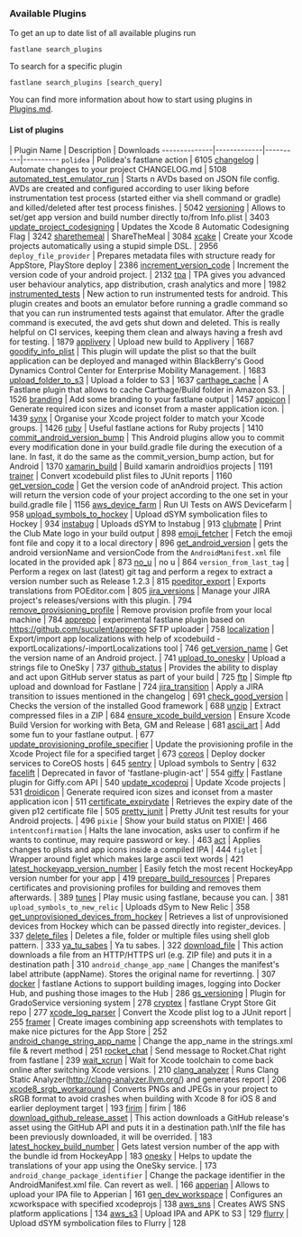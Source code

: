 ### Available Plugins

To get an up to date list of all available plugins run

```no-highlight
fastlane search_plugins
```

To search for a specific plugin

```no-highlight
fastlane search_plugins [search_query]
```

You can find more information about how to start using plugins in [Plugins.md](https://github.com/fastlane/fastlane/blob/master/fastlane/docs/Plugins.md).

#### List of plugins

| Plugin Name | Description | Downloads
--------------|-------------|----------|----------
`polidea` | Polidea's fastlane action | 6105
[changelog](https://github.com/pajapro/fastlane-plugin-changelog) | Automate changes to your project CHANGELOG.md | 5108
[automated_test_emulator_run](https://github.com/AzimoLabs/fastlane-plugin-automated-test-emulator-run) | Starts n AVDs based on JSON file config. AVDs are created and configured according to user liking before instrumentation test process (started either via shell command or gradle) and killed/deleted after test process finishes. | 5042
[versioning](https://github.com/SiarheiFedartsou/fastlane-plugin-versioning) | Allows to set/get app version and build number directly to/from Info.plist | 3403
[update_project_codesigning](https://github.com/hjanuschka/fastlane-plugin-update_project_codesigning) | Updates the Xcode 8 Automatic Codesigning Flag | 3242
[sharethemeal](https://github.com/hjanuschka/fastlane-plugin-sharethemeal) | ShareTheMeal | 3084
[xcake](https://github.com/jcampbell05/xcake/) | Create your Xcode projects automatically using a stupid simple DSL. | 2956
`deploy_file_provider` | Prepares metadata files with structure ready for AppStore, PlayStore deploy | 2386
[increment_version_code](https://github.com/Jems22/fastlane-plugin-increment_version_code) | Increment the version code of your android project. | 2132
[tpa](https://github.com/mbogh/fastlane-plugin-tpa) | TPA gives you advanced user behaviour analytics, app distribution, crash analytics and more | 1982
[instrumented_tests](https://github.com/joshrlesch/fastlane-plugin-instrumented_tests) | New action to run instrumented tests for android. This plugin creates and boots an emulator before running a gradle command so that you can run instrumented tests against that emulator. After the gradle command is executed, the avd gets shut down and deleted. This is really helpful on CI services, keeping them clean and always having a fresh avd for testing. | 1879
[applivery](https://github.com/applivery/fastlane-applivery-plugin) | Upload new build to Applivery | 1687
[goodify_info_plist](https://github.com/lyndsey-ferguson/fastlane_plugins) | This plugin will update the plist so that the built application can be deployed and managed within BlackBerry's Good Dynamics Control Center for Enterprise Mobility Management. | 1683
[upload_folder_to_s3](https://github.com/teriiehina/fastlane-plugin-upload_folder_to_s3) | Upload a folder to S3 | 1637
[carthage_cache](https://github.com/thii/fastlane-plugin-carthage_cache) | A Fastlane plugin that allows to cache Carthage/Build folder in Amazon S3. | 1526
[branding](https://github.com/snatchev/fastlane-branding-plugin) | Add some branding to your fastlane output | 1457
[appicon](https://github.com/neonichu/fastlane-plugin-appicon) | Generate required icon sizes and iconset from a master application icon. | 1439
[synx](https://github.com/afonsograca/fastlane-plugin-synx) | Organise your Xcode project folder to match your Xcode groups. | 1426
[ruby](https://github.com/KrauseFx/fastlane-plugin-ruby) | Useful fastlane actions for Ruby projects | 1410
[commit_android_version_bump](https://github.com/Jems22/fastlane-plugin-commit_android_version_bump) | This Android plugins allow you to commit every modification done in your build.gradle file during the execution of a lane. In fast, it do the same as the commit_version_bump action, but for Android | 1370
[xamarin_build](https://github.com/punksta/fastlane-plugin-xamarin_build) | Build xamarin android\ios projects | 1191
[trainer](https://github.com/KrauseFx/trainer) | Convert xcodebuild plist files to JUnit reports | 1160
[get_version_code](https://github.com/Jems22/fastlane-plugin-get_version_code) | Get the version code of anAndroid project. This action will return the version code of your project according to the one set in your build.gradle file | 1156
[aws_device_farm](https://github.com/hjanuschka/fastlane-plugin-aws_device_farm) | Run UI Tests on AWS Devicefarm | 958
[upload_symbols_to_hockey](https://github.com/justin/fastlane-plugin-upload_symbols_to_hockey) | Upload dSYM symbolication files to Hockey | 934
[instabug](https://github.com/SiarheiFedartsou/fastlane-plugin-instabug) | Uploads dSYM to Instabug | 913
[clubmate](https://github.com/KrauseFx/fastlane-plugin-clubmate) | Print the Club Mate logo in your build output | 898
[emoji_fetcher](https://github.com/Themoji/ios/tree/master/fastlane-plugin-emoji_fetcher) | Fetch the emoji font file and copy it to a local directory | 896
[get_android_version](https://github.com/MaximusMcCann/fastlane-plugin-get_android_version) | gets the android versionName and versionCode from the `AndroidManifest.xml` file located in the provided apk | 873
[no_u](https://github.com/neonichu/fastlane-plugin-no_u) | no u | 864
`version_from_last_tag` | Perform a regex on last (latest) git tag and perform a regex to extract a version number such as Release 1.2.3 | 815
[poeditor_export](https://github.com/Supmenow/fastlane-plugin-poeditor_export) | Exports translations from POEditor.com | 805
[jira_versions](https://github.com/SandyChapman/fastlane-plugin-jira_versions) | Manage your JIRA project's releases/versions with this plugin. | 794
[remove_provisioning_profile](https://github.com/Antondomashnev/fastlane-plugin-remove-provisioning-profile) | Remove provision profile from your local machine | 784
[apprepo](https://github.com/suculent/fastlane-plugin-apprepo) | experimental fastlane plugin based on https://github.com/suculent/apprepo SFTP uploader | 758
[localization](https://github.com/vmalyi/fastlane-plugin-localization) | Export/import app localizations with help of xcodebuild -exportLocalizations/-importLocalizations tool | 746
[get_version_name](https://github.com/Jems22/fastlane-plugin-get-version-name) | Get the version name of an Android project. | 741
[upload_to_onesky](https://github.com/joshrlesch/fastlane-plugin-upload_to_onesky) | Upload a strings file to OneSky | 737
[github_status](https://github.com/mfurtak/fastlane-plugin-github_status) | Provides the ability to display and act upon GitHub server status as part of your build | 725
[ftp](https://github.com/PoissonBallon/fastlane-ftp-plugin) | Simple ftp upload and download for Fastlane | 724
[jira_transition](https://github.com/valeriomazzeo/fastlane-plugin-jira_transition) | Apply a JIRA transition to issues mentioned in the changelog | 691
[check_good_version](https://github.com/lyndsey-ferguson/fastlane_plugins) | Checks the version of the installed Good framework | 688
[unzip](https://github.com/maxoly/fastlane-plugin-unzip) | Extract compressed files in a ZIP | 684
[ensure_xcode_build_version](https://github.com/nafu/fastlane-plugin-ensure_xcode_build_version) | Ensure Xcode Build Version for working with Beta, GM and Release | 681
[ascii_art](https://github.com/neonichu/fastlane-ascii-art) | Add some fun to your fastlane output. | 677
[update_provisioning_profile_specifier](https://github.com/faithfracture/update_provisioning_profile_specifier) | Update the provisioning profile in the Xcode Project file for a specified target | 673
[coreos](https://github.com/icuisine-pos/fastlane-plugin-coreos) | Deploy docker services to CoreOS hosts | 645
[sentry](https://github.com/getsentry/sentry-fastlane) | Upload symbols to Sentry | 632
[facelift](https://github.com/richardszalay/fastlane-plugin-facelift) | Deprecated in favor of 'fastlane-plugin-act' | 554
[giffy](https://github.com/SiarheiFedartsou/fastlane-plugin-giffy) | Fastlane plugin for Giffy.com API | 540
[update_xcodeproj](https://github.com/nafu/fastlane-plugin-update_xcodeproj) | Update Xcode projects | 531
[droidicon](https://github.com/chrhsmt/fastlane-plugin-droidicon) | Generate required icon sizes and iconset from a master application icon | 511
[certificate_expirydate](https://github.com/lyndsey-ferguson/fastlane_plugins/) | Retrieves the expiry date of the given p12 certificate file | 505
[pretty_junit](https://github.com/leandog/fastlane-plugin-pretty_junit) | Pretty JUnit test results for your Android projects. | 496
`pixie` | Show your build status on PIXIE! | 466
`intentconfirmation` | Halts the lane invocation, asks user to confirm if he wants to continue, may require password or key. | 463
[act](https://github.com/richardszalay/fastlane-plugin-act) | Applies changes to plists and app icons inside a compiled IPA | 444
`figlet` | Wrapper around figlet which makes large ascii text words | 421
[latest_hockeyapp_version_number](https://github.com/tpalmer/fastlane-plugin-latest_hockeyapp_version_number) | Easily fetch the most recent HockeyApp version number for your app | 419
[prepare_build_resources](https://github.com/CodeReaper/fastlane-plugin-prepare_build_resources) | Prepares certificates and provisioning profiles for building and removes them afterwards. | 389
[tunes](https://github.com/neonichu/fastlane-tunes) | Play music using fastlane, because you can. | 381
`upload_symbols_to_new_relic` | Uploads dSym to New Relic | 358
[get_unprovisioned_devices_from_hockey](https://github.com/leandog/fastlane-plugin-get_unprovisioned_devices_from_hockey) | Retrieves a list of unprovisioned devices from Hockey which can be passed directly into register_devices. | 337
[delete_files](https://github.com/leandog/fastlane-plugin-delete_files) | Deletes a file, folder or multiple files using shell glob pattern. | 333
[ya_tu_sabes](https://github.com/neonichu/fastlane-plugin-ya_tu_sabes) | Ya tu sabes. | 322
[download_file](https://github.com/maxoly/fastlane-plugin-download_file) | This action downloads a file from an HTTP/HTTPS url (e.g. ZIP file) and puts it in a destination path | 310
`android_change_app_name` | Changes the manifest's label attribute (appName).  Stores the original name for revertinng. | 307
[docker](https://github.com/milch/fastlane-plugin-docker) | fastlane Actions to support building images, logging into Docker Hub, and pushing those images to the Hub | 286
[gs_versioning](https://github.com/SAVeselovskiy/gs_versioning) | Plugin for GradoService versioning system | 278
[cryptex](https://github.com/hjanuschka/fastlane-plugin-cryptex) | fastlane Crypt Store Git repo | 277
[xcode_log_parser](https://github.com/KrauseFx/xcode_log_parser) | Convert the Xcode plist log to a JUnit report | 255
[framer](https://github.com/spreaker/fastlane-framer-plugin) | Create images combining app screenshots with templates to make nice pictures for the App Store | 252
[android_change_string_app_name](https://github.com/MaximusMcCann/fastlane-plugin-android_change_string_app_name) | Change the app_name in the strings.xml file &amp; revert method | 251
[rocket_chat](https://github.com/thiagofelix/fastlane-plugin-rocket_chat) | Send message to Rocket.Chat right from fastlane | 239
[wait_xcrun](https://github.com/mgrebenets/fastlane-plugin-wait_xcrun) | Wait for Xcode toolchain to come back online after switching Xcode versions. | 210
[clang_analyzer](https://github.com/SiarheiFedartsou/fastlane-plugin-clang_analyzer) | Runs Clang Static Analyzer(http://clang-analyzer.llvm.org/) and generates report | 206
[xcode8_srgb_workaround](https://github.com/SiarheiFiedartsou/fastlane-plugin-xcode8_srgb_workaround) | Converts PNGs and JPEGs in your project to sRGB format to avoid crashes when building with Xcode 8 for iOS 8 and earlier deployment target | 193
[firim](https://github.com/whlsxl/firim/tree/master/fastlane-plugin-firim) | firim | 186
[download_github_release_asset](https://github.com/Antondomashnev/fastlane-plugin-download_github_release_asset) | This action downloads a GitHub release's asset using the GitHub API and puts it in a destination path.\nIf the file has been previously downloaded, it will be overrided. | 183
[latest_hockey_build_number](https://github.com/stalniy/fastlane-plugin-latest_hockey_build_number) | Gets latest version number of the app with the bundle id from HockeyApp | 183
[onesky](https://github.com/danielkiedrowski/fastlane-plugin-onesky) | Helps to update the translations of your app using the OneSky service. | 173
`android_change_package_identifier` | Change the package identifier in the AndroidManifest.xml file. Can revert as well. | 166
[apperian](https://github.com/tomiblank/fastlane-plugin-apperian) | Allows to upload your IPA file to Apperian | 161
[gen_dev_workspace](https://github.com/AndrewSB/fastlane-plugin-gen_dev_workspace) | Configures an xcworkspace with specified xcodeprojs | 138
[aws_sns](https://github.com/joshdholtz/fastlane-plugin-aws_sns) | Creates AWS SNS platform applications | 134
[aws_s3](https://github.com/joshdholtz/fastlane-plugin-s3) | Upload IPA and APK to S3 | 129
[flurry](https://github.com/flurry/fastlane-plugin-flurry) | Upload dSYM symbolication files to Flurry | 128
